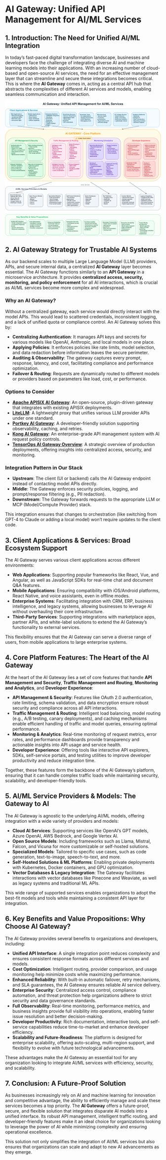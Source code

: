 # AI Gateway: Unified API Management for AI/ML Services

## 1. Introduction: The Need for Unified AI/ML Integration

In today’s fast-paced digital transformation landscape, businesses and developers face the challenge of integrating diverse AI and machine learning models into their applications. With an increasing number of cloud-based and open-source AI services, the need for an effective management layer that can streamline and secure these integrations becomes critical. This is where the **AI Gateway** comes in, acting as a central API hub that abstracts the complexities of different AI services and models, enabling seamless communication and interaction.

<img src="ai-gateway.drawio.svg" alt="AI Gateway Architecture">

## 2. AI Gateway Strategy for Trustable AI Systems

As our backend scales to multiple Large Language Model (LLM) providers, APIs, and secure internal data, a centralized **AI Gateway** layer becomes essential. The AI Gateway functions similarly to an **API Gateway** in a microservice architecture. It provides **centralized access, security, monitoring, and policy enforcement** for all AI interactions, which is crucial as AI/ML services become more complex and widespread.

### Why an AI Gateway?

Without a centralized gateway, each service would directly interact with the model APIs. This would lead to scattered credentials, inconsistent logging, and a lack of unified quota or compliance control. An AI Gateway solves this by:

- **Centralizing Authentication**: It manages API keys and secrets for various models like OpenAI, Anthropic, and local models in one place.
- **Applying Policies**: It enforces policies like rate limits, model selection, and data redaction before information leaves the secure perimeter.
- **Auditing & Observability**: The gateway captures every prompt, response, latency, and cost, facilitating compliance and performance optimization.
- **Failover & Routing**: Requests are dynamically routed to different models or providers based on parameters like load, cost, or performance.

### Options to Consider

- **[Apache APISIX AI Gateway](https://apisix.apache.org/ai-gateway/)**: An open-source, plugin-driven gateway that integrates with existing APISIX deployments.
- **[LiteLLM](https://www.litellm.ai/)**: A lightweight proxy that unifies various LLM provider APIs under one standard.
- **[Portkey AI Gateway](https://github.com/Portkey-AI/gateway)**: A developer-friendly solution supporting observability, caching, and retries.
- **[Kong AI Gateway](https://konghq.com/products/kong-ai-gateway)**: An enterprise-grade API management system with AI request policy controls.
- **[TensorOps AI Gateway Overview](https://www.tensorops.ai/post/llm-gateways-in-production-centralized-access-security-and-monitoring)**: A strategic overview of production deployments, offering insights into centralized access, security, and monitoring.

### Integration Pattern in Our Stack

- **Upstream**: The client (UI or backend) calls the AI Gateway endpoint instead of contacting model APIs directly.
- **Middle**: The Gateway enforces security policies, logging, and prompt/response filtering (e.g., PII redaction).
- **Downstream**: The Gateway forwards requests to the appropriate LLM or MCP (Model/Compute Provider) stack.

This integration ensures that changes to orchestration (like switching from GPT-4 to Claude or adding a local model) won’t require updates to the client code.

## 3. Client Applications & Services: Broad Ecosystem Support

The AI Gateway serves various client applications across different environments:

- **Web Applications**: Supporting popular frameworks like React, Vue, and Angular, as well as JavaScript SDKs for real-time chat and document Q&A features.
- **Mobile Applications**: Ensuring compatibility with iOS/Android platforms, React Native, and voice assistants, even in offline modes.
- **Enterprise Systems**: Facilitating integration with CRM, ERP, business intelligence, and legacy systems, allowing businesses to leverage AI without overhauling their core infrastructure.
- **Third-Party Services**: Supporting integrations with marketplace apps, partner APIs, and white-label solutions to extend the AI Gateway’s functionality to external services.

This flexibility ensures that the AI Gateway can serve a diverse range of users, from mobile applications to large enterprise systems.

## 4. Core Platform Features: The Heart of the AI Gateway

At the heart of the AI Gateway lies a set of core features that handle **API Management and Security**, **Traffic Management and Routing**, **Monitoring and Analytics**, and **Developer Experience**:

- **API Management & Security**: Features like OAuth 2.0 authentication, rate limiting, schema validation, and data encryption ensure robust security and compliance across all API interactions.
- **Traffic Management & Routing**: Intelligent load balancing, model routing (e.g., A/B testing, canary deployments), and caching mechanisms enable efficient handling of traffic and model queries, ensuring optimal performance.
- **Monitoring & Analytics**: Real-time monitoring of request metrics, error rates, and performance dashboards provide transparency and actionable insights into API usage and service health.
- **Developer Experience**: Offering tools like interactive API explorers, SDKs, self-service portals, and testing utilities to improve developer productivity and reduce integration time.

Together, these features form the backbone of the AI Gateway’s platform, ensuring that it can handle complex traffic loads while maintaining security, scalability, and developer-friendly tools.

## 5. AI/ML Service Providers & Models: The Gateway to AI

The AI Gateway is agnostic to the underlying AI/ML models, offering integration with a wide variety of providers and models:

- **Cloud AI Services**: Supporting services like OpenAI’s GPT models, Azure OpenAI, AWS Bedrock, and Google Vertex AI.
- **Open Source Models**: Including frameworks such as Llama, Mistral, Falcon, and Vicuna for more customizable or self-hosted solutions.
- **Specialized Models**: Tailored to specific use cases, such as code generation, text-to-image, speech-to-text, and more.
- **Self-Hosted Solutions & ML Platforms**: Enabling private deployments with Kubernetes, Docker containers, and GPU optimization.
- **Vector Databases & Legacy Integration**: The Gateway facilitates interactions with vector databases like Pinecone and Weaviate, as well as legacy systems and traditional ML APIs.

This wide range of supported services enables organizations to adopt the best-fit models and tools while maintaining a consistent API layer for integration.

## 6. Key Benefits and Value Propositions: Why Choose AI Gateway?

The AI Gateway provides several benefits to organizations and developers, including:

- **Unified API Interface**: A single integration point reduces complexity and ensures consistent response formats across different services and models.
- **Cost Optimization**: Intelligent routing, provider comparison, and usage monitoring help minimize costs while maximizing performance.
- **Enhanced Reliability**: With built-in automatic failover, retry mechanisms, and SLA guarantees, the AI Gateway ensures reliable AI service delivery.
- **Enterprise Security**: Centralized access control, compliance automation, and threat protection help organizations adhere to strict security and data governance standards.
- **Full Observability**: Real-time monitoring, performance metrics, and business insights provide full visibility into operations, enabling faster issue resolution and better decision-making.
- **Developer Productivity**: Rich documentation, interactive tools, and self-service capabilities reduce time-to-market and enhance developer efficiency.
- **Scalability and Future-Readiness**: The platform is designed for enterprise scalability, offering auto-scaling, multi-region support, and flexibility to evolve with future technological advancements.

These advantages make the AI Gateway an essential tool for any organization looking to integrate AI/ML services with efficiency, security, and scalability.

## 7. Conclusion: A Future-Proof Solution

As businesses increasingly rely on AI and machine learning for innovation and competitive advantage, the ability to efficiently manage and scale these services becomes a top priority. The **AI Gateway** offers a future-proof, secure, and flexible solution that integrates disparate AI models into a unified interface. Its robust API management, intelligent traffic routing, and developer-friendly features make it an ideal choice for organizations looking to leverage the power of AI while minimizing complexity and ensuring operational excellence.

This solution not only simplifies the integration of AI/ML services but also ensures that organizations can scale and adapt to new AI advancements as they emerge.

